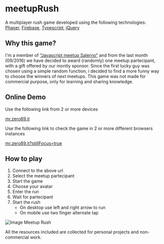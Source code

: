 # meetupRush
A multiplayer rush game developed using the following technologies: [Phaser](http://phaser.io), [Firebase](https://firebase.google.com/), 
[Typescript](http://www.typescriptlang.org/), [jQuery](http://www.jquery.com)

## Why this game?
I'm a member of [“Javascript meetup Salerno”](https://www.meetup.com/it-IT/JS-Salerno/) and from the last month (09/2016) we have decided to award (randomly) 
one meetup partecipant, with a gift offered by our montly sponsor. 
Since the first lucky guy was chosen using a simple random function, 
i decided to find a more funny way to choose the winners of next meetups. 
This game was not made for commercial purpose, only for learning and sharing knowledge.
## Online Demo
Use the following link from 2 or more devices

[mr.zero89.it](http://www.zero89.it/mr/)

Use the following link to check the game in 2 or more different browsers instances

[mr.zero89.it?stillFocus=true](http://www.zero89.it/mr/?stillFocus=true)
## How to play

1. Connect to the above url
2. Select the meetup partecipant
3. Start the game
4. Choose your avatar
5. Enter the run
6. Wait for partecipant
7. Start the rush
   * On desktop use left and right arrow to run
   * On mobile use two finger alternate tap

![Image Meetup Rush](http://www.zero89.it/mr/meetup-rush.jpg)


All the resources included are collected for personal projects and non-commercial work.
